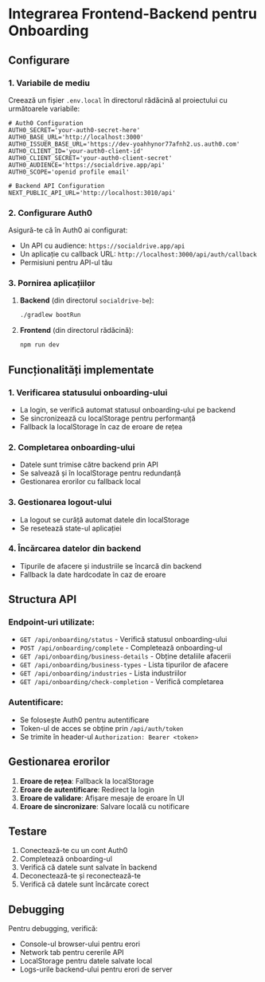 # Integrarea Frontend-Backend pentru Onboarding

## Configurare

### 1. Variabile de mediu

Creează un fișier `.env.local` în directorul rădăcină al proiectului cu următoarele variabile:

```env
# Auth0 Configuration
AUTH0_SECRET='your-auth0-secret-here'
AUTH0_BASE_URL='http://localhost:3000'
AUTH0_ISSUER_BASE_URL='https://dev-yoahhynor77afnh2.us.auth0.com'
AUTH0_CLIENT_ID='your-auth0-client-id'
AUTH0_CLIENT_SECRET='your-auth0-client-secret'
AUTH0_AUDIENCE='https://socialdrive.app/api'
AUTH0_SCOPE='openid profile email'

# Backend API Configuration
NEXT_PUBLIC_API_URL='http://localhost:3010/api'
```

### 2. Configurare Auth0

Asigură-te că în Auth0 ai configurat:
- Un API cu audience: `https://socialdrive.app/api`
- Un aplicație cu callback URL: `http://localhost:3000/api/auth/callback`
- Permisiuni pentru API-ul tău

### 3. Pornirea aplicațiilor

1. **Backend** (din directorul `socialdrive-be`):
   ```bash
   ./gradlew bootRun
   ```

2. **Frontend** (din directorul rădăcină):
   ```bash
   npm run dev
   ```

## Funcționalități implementate

### 1. Verificarea statusului onboarding-ului
- La login, se verifică automat statusul onboarding-ului pe backend
- Se sincronizează cu localStorage pentru performanță
- Fallback la localStorage în caz de eroare de rețea

### 2. Completarea onboarding-ului
- Datele sunt trimise către backend prin API
- Se salvează și în localStorage pentru redundanță
- Gestionarea erorilor cu fallback local

### 3. Gestionarea logout-ului
- La logout se curăță automat datele din localStorage
- Se resetează state-ul aplicației

### 4. Încărcarea datelor din backend
- Tipurile de afacere și industriile se încarcă din backend
- Fallback la date hardcodate în caz de eroare

## Structura API

### Endpoint-uri utilizate:
- `GET /api/onboarding/status` - Verifică statusul onboarding-ului
- `POST /api/onboarding/complete` - Completează onboarding-ul
- `GET /api/onboarding/business-details` - Obține detaliile afacerii
- `GET /api/onboarding/business-types` - Lista tipurilor de afacere
- `GET /api/onboarding/industries` - Lista industriilor
- `GET /api/onboarding/check-completion` - Verifică completarea

### Autentificare:
- Se folosește Auth0 pentru autentificare
- Token-ul de acces se obține prin `/api/auth/token`
- Se trimite în header-ul `Authorization: Bearer <token>`

## Gestionarea erorilor

1. **Eroare de rețea**: Fallback la localStorage
2. **Eroare de autentificare**: Redirect la login
3. **Eroare de validare**: Afișare mesaje de eroare în UI
4. **Eroare de sincronizare**: Salvare locală cu notificare

## Testare

1. Conectează-te cu un cont Auth0
2. Completează onboarding-ul
3. Verifică că datele sunt salvate în backend
4. Deconectează-te și reconectează-te
5. Verifică că datele sunt încărcate corect

## Debugging

Pentru debugging, verifică:
- Console-ul browser-ului pentru erori
- Network tab pentru cererile API
- LocalStorage pentru datele salvate local
- Logs-urile backend-ului pentru erori de server 